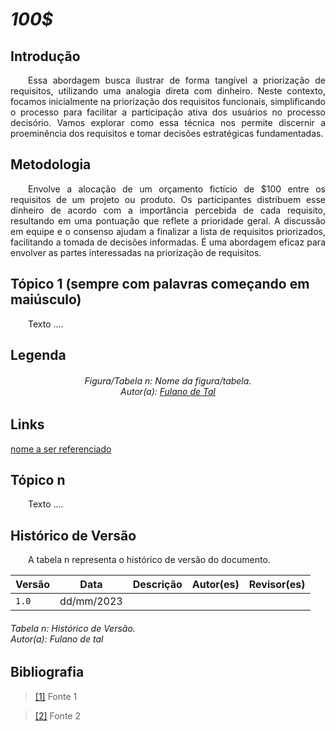 # ***100$***

## **Introdução**
<p align="justify">
&emsp;&emsp;Essa abordagem busca ilustrar de forma tangível a priorização de requisitos, utilizando uma analogia direta com dinheiro. Neste contexto, focamos inicialmente na priorização dos requisitos funcionais, simplificando o processo para facilitar a participação ativa dos usuários no processo decisório. Vamos explorar como essa técnica nos permite discernir a proeminência dos requisitos e tomar decisões estratégicas fundamentadas.
</p>

## **Metodologia**
<p align="justify">
&emsp;&emsp;Envolve a alocação de um orçamento fictício de $100 entre os requisitos de um projeto ou produto. Os participantes distribuem esse dinheiro de acordo com a importância percebida de cada requisito, resultando em uma pontuação que reflete a prioridade geral. A discussão em equipe e o consenso ajudam a finalizar a lista de requisitos priorizados, facilitando a tomada de decisões informadas. É uma abordagem eficaz para envolver as partes interessadas na priorização de requisitos.
</p>

## **Tópico 1 (sempre com palavras começando em maiúsculo)**
<p align="justify">
&emsp;&emsp;Texto ....
</p>

## **Legenda**
<p align="justify">
<h6 align = "center"> Figura/Tabela n: Nome da figura/tabela.
<br> Autor(a): <a href="https://github.com/fulanodetal">Fulano de Tal</a></h6>
</p>

## **Links**
<p align="justify">
<a href="link de referência">nome a ser referenciado</a>
</p>

## **Tópico n**
<p align="justify">
&emsp;&emsp;Texto ....
</p>

## **Histórico de Versão**
<p align="justify">
&emsp;&emsp;A tabela n representa o histórico de versão do documento.
</p>

| Versão | Data | Descrição | Autor(es) | Revisor(es) |
| ------ | ---- | --------- | --------- | ---------- |
| `1.0`  | dd/mm/2023 |  |  |  |
<h6> Tabela n: Histórico de Versão.
<br> Autor(a): Fulano de tal </h6>

## **Bibliografia**
> <a href="https://Link_da_fonte">[1]</a> Fonte 1

> <a href="https://Link_da_fonte">[2]</a> Fonte 2